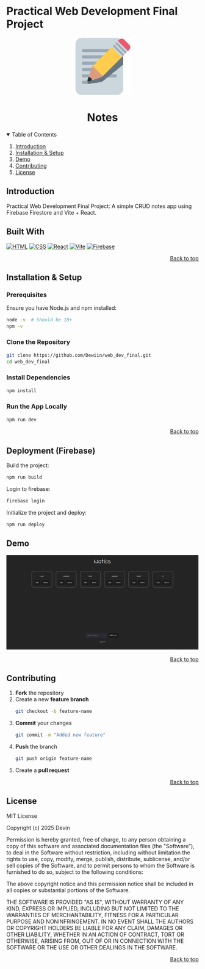 <a name="readme-top"></a>

# Practical Web Development Final Project

<div align="center">
    <img src='./src/assets/notes-logo.png' width="150"></img>
    <h1>Notes</h1>
</div>

<details open>
<summary>Table of Contents</summary>
<ol>
  <li>
    <a href="#introduction">Introduction</a>
  </li>
  <li>
    <a href="#installation--setup">Installation & Setup</a>
  </li>
  <li><a href="#demo">Demo</a></li>
  <li><a href="#contributing">Contributing</a></li>
  <li><a href="#license">License</a></li>
</ol>
</details>

## Introduction
Practical Web Development Final Project: A simple CRUD notes app using Firebase Firestore and Vite + React.

## Built With 
[![HTML]][HTML-url]
[![CSS]][CSS-url]
[![React]][React-url]
[![Vite]][Vite-url]
[![Firebase]][Firebase-url]
<p align="right"><a href="#readme-top">Back to top</a></p>

## Installation & Setup

### Prerequisites
Ensure you have Node.js and npm installed:
```sh
node -v  # Should be 18+  
npm -v
```

### Clone the Repository
```sh
git clone https://github.com/Dewiin/web_dev_final.git
cd web_dev_final
```

### Install Dependencies
```sh
npm install
```

### Run the App Locally
```sh
npm run dev
```
<p align="right"><a href="#readme-top">Back to top</a></p>

## Deployment (Firebase)
Build the project:
```sh
npm run build
```
Login to firebase:
```sh
firebase login
```
Initialize the project and deploy:
```sh
npm run deploy
```
## Demo
<div align="center">
  <img src="./src/assets/demo.png" alt="demo video">
</div>

<p align="right"><a href="#readme-top">Back to top</a></p>

## Contributing 
1. **Fork** the repository
2. Create a new **feature branch** 
    ```sh
    git checkout -b feature-name
    ```
3. **Commit** your changes
    ```sh
    git commit -m "Added new feature"
    ```
4. **Push** the branch
    ```sh
    git push origin feature-name
    ```
5. Create a **pull request**
<p align="right"><a href="#readme-top">Back to top</a></p>

## License
MIT License

Copyright (c) 2025 Devin

Permission is hereby granted, free of charge, to any person obtaining a copy
of this software and associated documentation files (the "Software"), to deal
in the Software without restriction, including without limitation the rights
to use, copy, modify, merge, publish, distribute, sublicense, and/or sell
copies of the Software, and to permit persons to whom the Software is
furnished to do so, subject to the following conditions:

The above copyright notice and this permission notice shall be included in all
copies or substantial portions of the Software.

THE SOFTWARE IS PROVIDED "AS IS", WITHOUT WARRANTY OF ANY KIND, EXPRESS OR
IMPLIED, INCLUDING BUT NOT LIMITED TO THE WARRANTIES OF MERCHANTABILITY,
FITNESS FOR A PARTICULAR PURPOSE AND NONINFRINGEMENT. IN NO EVENT SHALL THE
AUTHORS OR COPYRIGHT HOLDERS BE LIABLE FOR ANY CLAIM, DAMAGES OR OTHER
LIABILITY, WHETHER IN AN ACTION OF CONTRACT, TORT OR OTHERWISE, ARISING FROM,
OUT OF OR IN CONNECTION WITH THE SOFTWARE OR THE USE OR OTHER DEALINGS IN THE
SOFTWARE.
<p align="right"><a href="#readme-top">Back to top</a></p>




[HTML]: https://img.shields.io/badge/HTML-%23E34F26.svg?style=for-the-badge&logo=html5&logoColor=white
[HTML-url]: https://html.spec.whatwg.org/multipage/

[CSS]: https://img.shields.io/badge/CSS-1572B6?style=for-the-badge&logo=css3&logoColor=fff
[CSS-url]: https://www.w3.org/Style/CSS/Overview.en.html

[React]: https://img.shields.io/badge/React-%2320232a.svg?style=for-the-badge&logo=react&logoColor=%2361DAFB
[React-url]: https://react.dev/

[Vite]: https://img.shields.io/badge/Vite-646CFF?style=for-the-badge&logo=vite&logoColor=fff
[Vite-url]: https://vite.dev/

[Firebase]: https://img.shields.io/badge/Firebase-039BE5?style=for-the-badge&logo=Firebase&logoColor=white
[Firebase-url]: https://firebase.google.com/
